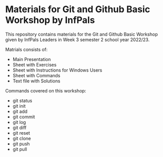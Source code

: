 # Materials for Git and Github Basic Workshop by InfPals

This repository contains materials for the Git and Github Basic Workshop given by InfPals Leaders in Week 3 semester 2 school year 2022/23.

Matrials consists of:
- Main Presentation
- Sheet with Exercises
- Sheet with Instructions for Windows Users
- Sheet with Commands
- Text file with Solutions

Commands covered on this workshop:
- git status
- git init
- git add 
- git commit
- git log
- git diff
- git reset
- git clone
- git push
- git pull
